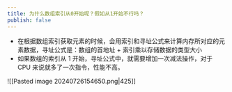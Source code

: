 ```yaml
---
title: 为什么数组索引从0开始呢？假如从1开始不行吗？
publish: false
---
```


- 在根据数组索引获取元素的时候，会用索引和寻址公式来计算内存所对应的元素数据，寻址公式是：数组的首地址 + 索引乘以存储数据的类型大小
- 如果数组的索引从 1 开始，寻址公式中，就需要增加一次减法操作，对于 CPU 来说就多了一次指令，性能不高。

![[Pasted image 20240726154650.png|425]]
